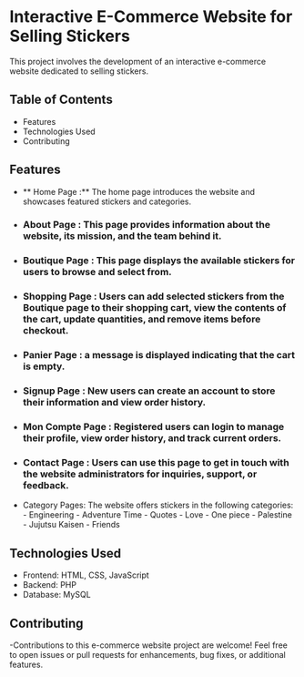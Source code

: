 # Interactive E-Commerce Website for Selling Stickers

This project involves the development of an interactive e-commerce website dedicated to selling stickers. 
## Table of Contents
- Features
- Technologies Used
- Contributing

## Features
- ** Home Page :** The home page introduces the website and showcases featured stickers and categories.
- ### About Page : This page provides information about the website, its mission, and the team behind it.
- ### Boutique Page : This page displays the available stickers for users to browse and select from.
- ### Shopping Page : Users can add selected stickers from the Boutique page to their shopping cart, view the contents of the cart, update quantities, and remove items before checkout.
- ### Panier Page : a message is displayed indicating that the cart is empty.
- ### Signup Page : New users can create an account to store their information and view order history.
- ### Mon Compte Page : Registered users can login to manage their profile, view order history, and track current orders.
- ### Contact Page : Users can use this page to get in touch with the website administrators for inquiries, support, or feedback.
-  Category Pages: The website offers stickers in the following categories:
       - Engineering
       - Adventure Time
       - Quotes
       - Love
       - One piece
       - Palestine
       - Jujutsu Kaisen
       - Friends
## Technologies Used
  - Frontend: HTML, CSS, JavaScript
  - Backend: PHP
  - Database: MySQL
## Contributing
-Contributions to this e-commerce website project are welcome! Feel free to open issues or pull requests for enhancements, bug fixes, or additional features.

